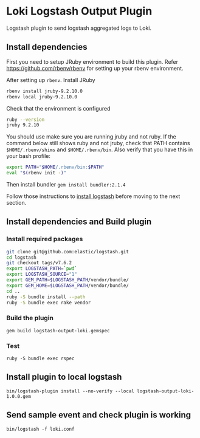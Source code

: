 # Loki Logstash Output Plugin

Logstash plugin to send logstash aggregated logs to Loki.

## Install dependencies

First you need to setup JRuby environment to build this plugin. Refer https://github.com/rbenv/rbenv for setting up your rbenv environment.

After setting up `rbenv`. Install JRuby

```bash
rbenv install jruby-9.2.10.0
rbenv local jruby-9.2.10.0
```

Check that the environment is configured

```bash
ruby --version
jruby 9.2.10
```

You should use make sure you are running jruby and not ruby. If the command below still shows ruby and not jruby, check that PATH contains `$HOME/.rbenv/shims` and `$HOME/.rbenv/bin`. Also verify that you have this in your bash profile:

```bash
export PATH="$HOME/.rbenv/bin:$PATH"
eval "$(rbenv init -)"
```

Then install bundler
`gem install bundler:2.1.4`

Follow those instructions to [install logstash](https://www.elastic.co/guide/en/logstash/current/installing-logstash.html) before moving to the next section.

## Install dependencies and Build plugin

### Install required packages

```bash
git clone git@github.com:elastic/logstash.git
cd logstash
git checkout tags/v7.6.2
export LOGSTASH_PATH=`pwd`
export LOGSTASH_SOURCE="1"
export GEM_PATH=$LOGSTASH_PATH/vendor/bundle/
export GEM_HOME=$LOGSTASH_PATH/vendor/bundle/
cd ..
ruby -S bundle install --path
ruby -S bundle exec rake vendor
```

### Build the plugin

`gem build logstash-output-loki.gemspec`

### Test

`ruby -S bundle exec rspec`

## Install plugin to local logstash

`bin/logstash-plugin install --no-verify --local logstash-output-loki-1.0.0.gem`

## Send sample event and check plugin is working

`bin/logstash -f loki.conf`
